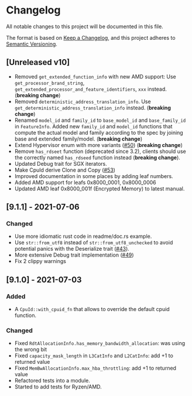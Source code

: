 # Changelog

All notable changes to this project will be documented in this file.

The format is based on [Keep a Changelog](https://keepachangelog.com/en/1.0.0/),
and this project adheres to [Semantic Versioning](https://semver.org/spec/v2.0.0.html).

## [Unreleased v10]

 - Removed `get_extended_function_info` with new AMD support: Use `get_processor_brand_string`, `get_extended_processor_and_feature_identifiers`, `xxx` instead. (**breaking change**)
 - Removed `deterministic_address_translation_info`. Use `get_deterministic_address_translation_info` instead. (**breaking change**)
 - Renamed `model_id` and `family_id` to `base_model_id` and `base_family_id` in `FeatureInfo`. Added new `family_id` and `model_id` functions
   that compute the actual model and family according to the spec by joining base and extended family/model. (**breaking change**)
 - Extend Hypervisor enum with more variants ([#50](https://github.com/gz/rust-cpuid/pull/50)) (**breaking change**)
 - Remove `has_rdseet` function (deprecated since 3.2), clients should use the correctly named `has_rdseed` function instead (**breaking change**).
 - Updated Debug trait for SGX iterators.
 - Make CpuId derive Clone and Copy ([#53](https://github.com/gz/rust-cpuid/pull/53))
 - Improved documentation in some places by adding leaf numbers.
 - Added AMD support for leafs 0x8000_0001, 0x8000_0006
 - Updated AMD leaf 0x8000_001f (Encrypted Memory) to latest manual.
 
## [9.1.1] - 2021-07-06

### Changed

- Use more idiomatic rust code in readme/doc.rs example.
- Use `str::from_utf8` instead of `str::from_utf8_unchecked` to avoid potential
  panics with the Deserialize trait ([#43](https://github.com/gz/rust-cpuid/issues/43)).
- More extensive Debug trait implementation ([#49](https://github.com/gz/rust-cpuid/pull/49))
- Fix 2 clippy warnings

## [9.1.0] - 2021-07-03

### Added

- A `CpuId::with_cpuid_fn` that allows to override the default cpuid function.

### Changed

- Fixed `RdtAllocationInfo.has_memory_bandwidth_allocation`: was using the wrong bit
- Fixed `capacity_mask_length` in `L3CatInfo` and `L2CatInfo`: add +1 to returned value
- Fixed `MemBwAllocationInfo.max_hba_throttling`: add +1 to returned value
- Refactored tests into a module.
- Started to add tests for Ryzen/AMD.
